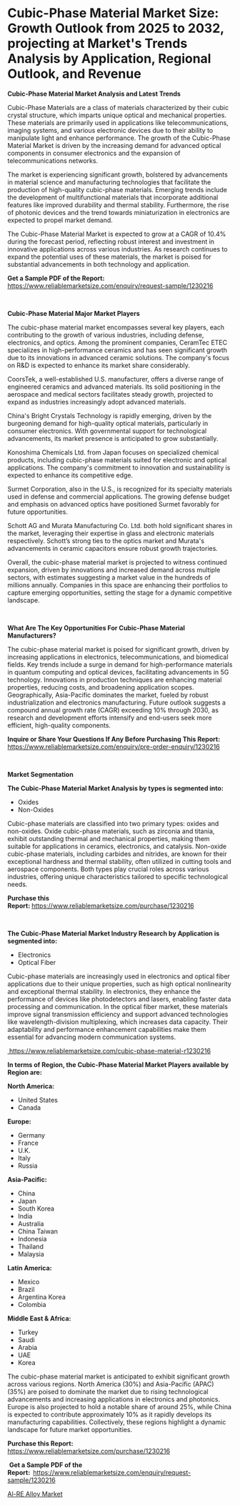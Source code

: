<p><h1>Cubic-Phase Material Market Size: Growth Outlook from 2025 to 2032, projecting at Market's Trends Analysis by Application, Regional Outlook, and Revenue</h1></p><p><strong>Cubic-Phase Material Market Analysis and Latest Trends</strong></p>
<p><p>Cubic-Phase Materials are a class of materials characterized by their cubic crystal structure, which imparts unique optical and mechanical properties. These materials are primarily used in applications like telecommunications, imaging systems, and various electronic devices due to their ability to manipulate light and enhance performance. The growth of the Cubic-Phase Material Market is driven by the increasing demand for advanced optical components in consumer electronics and the expansion of telecommunications networks.</p><p>The market is experiencing significant growth, bolstered by advancements in material science and manufacturing technologies that facilitate the production of high-quality cubic-phase materials. Emerging trends include the development of multifunctional materials that incorporate additional features like improved durability and thermal stability. Furthermore, the rise of photonic devices and the trend towards miniaturization in electronics are expected to propel market demand.</p><p>The Cubic-Phase Material Market is expected to grow at a CAGR of 10.4% during the forecast period, reflecting robust interest and investment in innovative applications across various industries. As research continues to expand the potential uses of these materials, the market is poised for substantial advancements in both technology and application.</p></p>
<p><strong>Get a Sample PDF of the Report:&nbsp;</strong> <a href="https://www.reliablemarketsize.com/enquiry/request-sample/1230216?utm_campaign=3365&utm_medium=2&utm_source=Github&utm_content=ia&utm_term=03042025&utm_id=cubic-phase-material">https://www.reliablemarketsize.com/enquiry/request-sample/1230216</a></p>
<p>&nbsp;</p>
<p><strong>Cubic-Phase Material Major Market Players</strong></p>
<p><p>The cubic-phase material market encompasses several key players, each contributing to the growth of various industries, including defense, electronics, and optics. Among the prominent companies, CeramTec ETEC specializes in high-performance ceramics and has seen significant growth due to its innovations in advanced ceramic solutions. The company's focus on R&D is expected to enhance its market share considerably.</p><p>CoorsTek, a well-established U.S. manufacturer, offers a diverse range of engineered ceramics and advanced materials. Its solid positioning in the aerospace and medical sectors facilitates steady growth, projected to expand as industries increasingly adopt advanced materials.</p><p>China's Bright Crystals Technology is rapidly emerging, driven by the burgeoning demand for high-quality optical materials, particularly in consumer electronics. With governmental support for technological advancements, its market presence is anticipated to grow substantially.</p><p>Konoshima Chemicals Ltd. from Japan focuses on specialized chemical products, including cubic-phase materials suited for electronic and optical applications. The company's commitment to innovation and sustainability is expected to enhance its competitive edge.</p><p>Surmet Corporation, also in the U.S., is recognized for its specialty materials used in defense and commercial applications. The growing defense budget and emphasis on advanced optics have positioned Surmet favorably for future opportunities.</p><p>Schott AG and Murata Manufacturing Co. Ltd. both hold significant shares in the market, leveraging their expertise in glass and electronic materials respectively. Schott’s strong ties to the optics market and Murata's advancements in ceramic capacitors ensure robust growth trajectories.</p><p>Overall, the cubic-phase material market is projected to witness continued expansion, driven by innovations and increased demand across multiple sectors, with estimates suggesting a market value in the hundreds of millions annually. Companies in this space are enhancing their portfolios to capture emerging opportunities, setting the stage for a dynamic competitive landscape.</p></p>
<p>&nbsp;</p>
<p><strong>What Are The Key Opportunities For Cubic-Phase Material Manufacturers?</strong></p>
<p><p>The cubic-phase material market is poised for significant growth, driven by increasing applications in electronics, telecommunications, and biomedical fields. Key trends include a surge in demand for high-performance materials in quantum computing and optical devices, facilitating advancements in 5G technology. Innovations in production techniques are enhancing material properties, reducing costs, and broadening application scopes. Geographically, Asia-Pacific dominates the market, fueled by robust industrialization and electronics manufacturing. Future outlook suggests a compound annual growth rate (CAGR) exceeding 10% through 2030, as research and development efforts intensify and end-users seek more efficient, high-quality components.</p></p>
<p><strong>Inquire or Share Your Questions If Any Before Purchasing This Report:</strong> <a href="https://www.reliablemarketsize.com/enquiry/pre-order-enquiry/1230216?utm_campaign=3365&utm_medium=2&utm_source=Github&utm_content=ia&utm_term=03042025&utm_id=cubic-phase-material">https://www.reliablemarketsize.com/enquiry/pre-order-enquiry/1230216</a></p>
<p>&nbsp;</p>
<p><strong>Market Segmentation</strong></p>
<p><strong>The Cubic-Phase Material Market Analysis by types is segmented into:</strong></p>
<p><ul><li>Oxides</li><li>Non-Oxides</li></ul></p>
<p><p>Cubic-phase materials are classified into two primary types: oxides and non-oxides. Oxide cubic-phase materials, such as zirconia and titania, exhibit outstanding thermal and mechanical properties, making them suitable for applications in ceramics, electronics, and catalysis. Non-oxide cubic-phase materials, including carbides and nitrides, are known for their exceptional hardness and thermal stability, often utilized in cutting tools and aerospace components. Both types play crucial roles across various industries, offering unique characteristics tailored to specific technological needs.</p></p>
<p><strong>Purchase this Report:&nbsp;</strong><a href="https://www.reliablemarketsize.com/purchase/1230216?utm_campaign=3365&utm_medium=2&utm_source=Github&utm_content=ia&utm_term=03042025&utm_id=cubic-phase-material">https://www.reliablemarketsize.com/purchase/1230216</a></p>
<p>&nbsp;</p>
<p><strong>The Cubic-Phase Material Market Industry Research by Application is segmented into:</strong></p>
<p><ul><li>Electronics</li><li>Optical Fiber</li></ul></p>
<p><p>Cubic-phase materials are increasingly used in electronics and optical fiber applications due to their unique properties, such as high optical nonlinearity and exceptional thermal stability. In electronics, they enhance the performance of devices like photodetectors and lasers, enabling faster data processing and communication. In the optical fiber market, these materials improve signal transmission efficiency and support advanced technologies like wavelength-division multiplexing, which increases data capacity. Their adaptability and performance enhancement capabilities make them essential for advancing modern communication systems.</p></p>
<p><a href="https://www.reliablemarketsize.com/cubic-phase-material-r1230216?utm_campaign=3365&utm_medium=2&utm_source=Github&utm_content=ia&utm_term=03042025&utm_id=cubic-phase-material">&nbsp;https://www.reliablemarketsize.com/cubic-phase-material-r1230216</a></p>
<p><strong>In terms of Region, the Cubic-Phase Material Market Players available by Region are:</strong></p>
<p>
    <p> <strong> North America: </strong>
        <ul>
            <li>United States</li>
            <li>Canada</li>
        </ul>
        </p> 
    <p> <strong> Europe: </strong>
        <ul>
            <li>Germany</li>
            <li>France</li>
            <li>U.K.</li>
            <li>Italy</li>
            <li>Russia</li>
        </ul>
        </p> 
    <p> <strong> Asia-Pacific: </strong>
        <ul>
            <li>China</li>
            <li>Japan</li>
            <li>South Korea</li>
            <li>India</li>
            <li>Australia</li>
            <li>China Taiwan</li>
            <li>Indonesia</li>
            <li>Thailand</li>
            <li>Malaysia</li>
        </ul>
        </p> 
    <p> <strong> Latin America: </strong>
        <ul>
            <li>Mexico</li>
            <li>Brazil</li>
            <li>Argentina Korea</li>
            <li>Colombia</li>
        </ul>
        </p> 
    <p> <strong> Middle East & Africa: </strong>
        <ul>
            <li>Turkey</li>
            <li>Saudi</li>
            <li>Arabia</li>
            <li>UAE</li>
            <li>Korea</li>
        </ul>
    </p>
    </p>
<p><p>The cubic-phase material market is anticipated to exhibit significant growth across various regions. North America (30%) and Asia-Pacific (APAC) (35%) are poised to dominate the market due to rising technological advancements and increasing applications in electronics and photonics. Europe is also projected to hold a notable share of around 25%, while China is expected to contribute approximately 10% as it rapidly develops its manufacturing capabilities. Collectively, these regions highlight a dynamic landscape for future market opportunities.</p></p>
<p><strong>Purchase this Report: </strong><a href="https://www.reliablemarketsize.com/purchase/1230216?utm_campaign=3365&utm_medium=2&utm_source=Github&utm_content=ia&utm_term=03042025&utm_id=cubic-phase-material">https://www.reliablemarketsize.com/purchase/1230216</a></p>
<p>&nbsp;<strong>Get a Sample PDF of the Report:&nbsp;&nbsp;</strong><a href="https://www.reliablemarketsize.com/enquiry/request-sample/1230216?utm_campaign=3365&utm_medium=2&utm_source=Github&utm_content=ia&utm_term=03042025&utm_id=cubic-phase-material">https://www.reliablemarketsize.com/enquiry/request-sample/1230216</a></p>
<p><strong></strong></p>
<p><p><a href="https://github.com/bufkamaiahi7/Market-Research-Report-List-1/blob/main/al-re-alloy-market.md?utm_campaign=3365&utm_medium=2&utm_source=Github&utm_content=ia&utm_term=03042025&utm_id=cubic-phase-material">Al-RE Alloy Market</a></p></p>